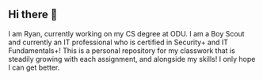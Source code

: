 ## Hi there 👋

I am Ryan, currently working on my CS degree at ODU. I am a Boy Scout and currently an IT professional who is certified in Security+ and IT Fundamentals+!
This is a personal repository for my classwork that is steadily growing with each assignment, and alongside my skills! I only hope I can get better.

<!--
**cs-rasbe001/cs-rasbe001** is a ✨ _special_ ✨ repository because its `README.md` (this file) appears on your GitHub profile.

Here are some ideas to get you started:

- 🔭 I’m currently working on ...
- 🌱 I’m currently learning ...
- 👯 I’m looking to collaborate on ...
- 🤔 I’m looking for help with ...
- 💬 Ask me about ...
- 📫 How to reach me: ...
- 😄 Pronouns: ...
- ⚡ Fun fact: ...
-->
